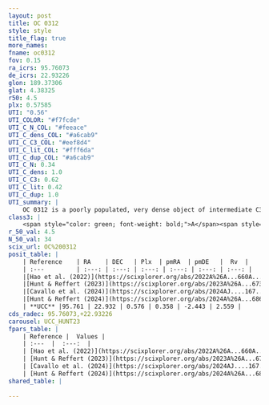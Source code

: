 ```yaml
---
layout: post
title: OC 0312
style: style
title_flag: true
more_names: 
fname: oc0312
fov: 0.15
ra_icrs: 95.76073
de_icrs: 22.93226
glon: 189.37306
glat: 4.38325
r50: 4.5
plx: 0.57585
UTI: "0.56"
UTI_COLOR: "#f7fcde"
UTI_C_N_COL: "#feeace"
UTI_C_dens_COL: "#a6cab9"
UTI_C_C3_COL: "#eef8d4"
UTI_C_lit_COL: "#fff6da"
UTI_C_dup_COL: "#a6cab9"
UTI_C_N: 0.34
UTI_C_dens: 1.0
UTI_C_C3: 0.62
UTI_C_lit: 0.42
UTI_C_dup: 1.0
UTI_summary: |
    OC 0312 is a poorly populated, very dense object of intermediate C3 quality. It was recently reported in the literature.
class3: |
    <span style="color: green; font-weight: bold;">A</span><span style="color: red; font-weight: bold;">C</span>
r_50_val: 4.5
N_50_val: 34
scix_url: OC%200312
posit_table: |
    | Reference    | RA    | DEC   | Plx  | pmRA  | pmDE   |  Rv  |
    | :---         | :---: | :---: | :---: | :---: | :---: | :---: |
    |[Hao et al. (2022)](https://scixplorer.org/abs/2022A%26A...660A...4H) | 95.776 | 22.928 | 0.575 | 0.378 | -2.421 | -- |
    |[Hunt & Reffert (2023)](https://scixplorer.org/abs/2023A%26A...673A.114H) | 95.765 | 22.936 | 0.586 | 0.377 | -2.455 | 2.512 |
    |[Cavallo et al. (2024)](https://scixplorer.org/abs/2024AJ....167...12C) | 95.783 | 22.926 | 0.584 | -- | -- | -- |
    |[Hunt & Reffert (2024)](https://scixplorer.org/abs/2024A%26A...686A..42H) | 95.765 | 22.936 | 0.586 | 0.377 | -2.455 | 2.512 |
    | **UCC** |95.761 | 22.932 | 0.576 | 0.358 | -2.443 | 2.559 | 
cds_radec: 95.76073,+22.93226
carousel: UCC_HUNT23
fpars_table: |
    | Reference |  Values |
    | :---  |  :---:  |
    | [Hao et al. (2022)](https://scixplorer.org/abs/2022A%26A...660A...4H) | `AG=1.26, age=6.5, Z=0.028` |
    | [Hunt & Reffert (2023)](https://scixplorer.org/abs/2023A%26A...673A.114H) | `AV50=2.78, diffAV50=2.173, MOD50=11.075, logAge50=6.827` |
    | [Cavallo et al. (2024)](https://scixplorer.org/abs/2024AJ....167...12C) | `AV50=1.65, dMod50=10.95, logAge50=7.44, [Fe/H]50=0.45` |
    | [Hunt & Reffert (2024)](https://scixplorer.org/abs/2024A%26A...686A..42H) | `MassJ=218.551` |
shared_table: |
    
---
```

